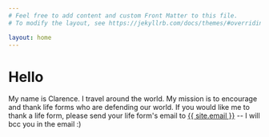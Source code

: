 ```yaml
---
# Feel free to add content and custom Front Matter to this file.
# To modify the layout, see https://jekyllrb.com/docs/themes/#overriding-theme-defaults

layout: home
---
```


# Hello

My name is Clarence. I travel around the world. 
My mission is to encourage and thank life forms who are defending our world.
If you would like me to thank a life form, please send your life form's email to <a class="u-email" href="mailto:{{ site.email }}">{{ site.email }}</a>
-- I will bcc you in the email :)
